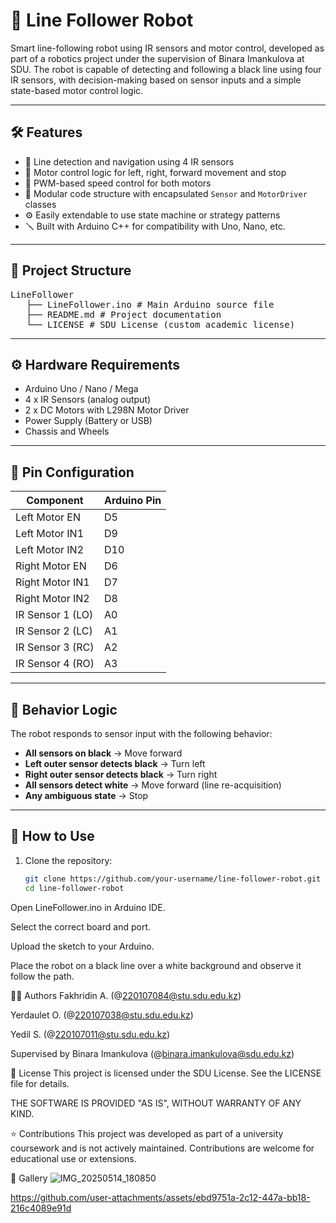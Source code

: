 # 🤖 Line Follower Robot

Smart line-following robot using IR sensors and motor control, developed as part of a robotics project under the supervision of Binara Imankulova at SDU. The robot is capable of detecting and following a black line using four IR sensors, with decision-making based on sensor inputs and a simple state-based motor control logic.

---

## 🛠️ Features

- 🚗 Line detection and navigation using 4 IR sensors
- 🔄 Motor control logic for left, right, forward movement and stop
- 🔌 PWM-based speed control for both motors
- 🧠 Modular code structure with encapsulated `Sensor` and `MotorDriver` classes
- ⚙️ Easily extendable to use state machine or strategy patterns
- 🪛 Built with Arduino C++ for compatibility with Uno, Nano, etc.

---

## 📁 Project Structure

<pre>LineFollower 
   ├── LineFollower.ino # Main Arduino source file 
   ├── README.md # Project documentation
   └── LICENSE # SDU License (custom academic license)</pre>

---

## ⚙️ Hardware Requirements

- Arduino Uno / Nano / Mega
- 4 x IR Sensors (analog output)
- 2 x DC Motors with L298N Motor Driver
- Power Supply (Battery or USB)
- Chassis and Wheels

---

## 🔌 Pin Configuration

| Component         | Arduino Pin |
|-------------------|-------------|
| Left Motor EN     | D5          |
| Left Motor IN1    | D9          |
| Left Motor IN2    | D10         |
| Right Motor EN    | D6          |
| Right Motor IN1   | D7          |
| Right Motor IN2   | D8          |
| IR Sensor 1 (LO)  | A0          |
| IR Sensor 2 (LC)  | A1          |
| IR Sensor 3 (RC)  | A2          |
| IR Sensor 4 (RO)  | A3          |

---

## 🚦 Behavior Logic

The robot responds to sensor input with the following behavior:

- **All sensors on black** → Move forward
- **Left outer sensor detects black** → Turn left
- **Right outer sensor detects black** → Turn right
- **All sensors detect white** → Move forward (line re-acquisition)
- **Any ambiguous state** → Stop

---

## 🧪 How to Use

1. Clone the repository:
   ```bash
   git clone https://github.com/your-username/line-follower-robot.git
   cd line-follower-robot
Open LineFollower.ino in Arduino IDE.

Select the correct board and port.

Upload the sketch to your Arduino.

Place the robot on a black line over a white background and observe it follow the path.

👨‍💻 Authors
Fakhridin A. (@220107084@stu.sdu.edu.kz)

Yerdaulet O. (@220107038@stu.sdu.edu.kz)

Yedil S. (@220107011@stu.sdu.edu.kz)

Supervised by Binara Imankulova (@binara.imankulova@sdu.edu.kz)

📄 License
This project is licensed under the SDU License.
See the LICENSE file for details.

THE SOFTWARE IS PROVIDED "AS IS", WITHOUT WARRANTY OF ANY KIND.

⭐️ Contributions
This project was developed as part of a university coursework and is not actively maintained. Contributions are welcome for educational use or extensions.

📸 Gallery
![IMG_20250514_180850](https://github.com/user-attachments/assets/fb853859-5e6c-4c57-a441-8e86630e188a)


https://github.com/user-attachments/assets/ebd9751a-2c12-447a-bb18-216c4089e91d


